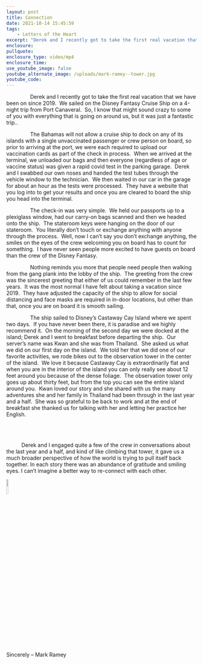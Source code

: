 ```yaml
---
layout: post
title: Connection
date: 2021-10-14 15:45:59
tags:
    - Letters of the Heart
excerpt: "Derek and I recently got to take the first real vacation that we have been on since 2019.\_"
enclosure:
pullquote:
enclosure_type: video/mp4
enclosure_time:
use_youtube_image: false
youtube_alternate_image: /uploads/mark-ramey--tower.jpg
youtube_code:
---
```

&nbsp; &nbsp; &nbsp; &nbsp; &nbsp; &nbsp; &nbsp; &nbsp; Derek and I recently got to take the first real vacation that we have been on since 2019.&nbsp; We sailed on the Disney Fantasy Cruise Ship on a 4-night trip from Port Canaveral.&nbsp; So, I know that might sound crazy to some of you with everything that is going on around us, but it was just a fantastic trip..&nbsp;

&nbsp; &nbsp; &nbsp; &nbsp; &nbsp; &nbsp; &nbsp; &nbsp; The Bahamas will not allow a cruise ship to dock on any of its islands with a single unvaccinated passenger or crew person on board, so prior to arriving at the port, we were each required to upload our vaccination cards as part of the check in process.&nbsp; When we arrived at the terminal, we unloaded our bags and then everyone (regardless of age or vaccine status) was given a rapid covid test in the parking garage.&nbsp; Derek and I swabbed our own noses and handed the test tubes through the vehicle window to the technician.&nbsp; We then waited in our car in the garage for about an hour as the tests were processed.&nbsp; They have a website that you log into to get your results and once you are cleared to board the ship you head into the terminal.&nbsp;

&nbsp; &nbsp; &nbsp; &nbsp; &nbsp; &nbsp; &nbsp; &nbsp; The check-in was very simple.&nbsp; We held our passports up to a plexiglass window, had our carry-on bags scanned and then we headed onto the ship.&nbsp; The stateroom keys were hanging on the door of our stateroom.&nbsp; You literally don’t touch or exchange anything with anyone through the process.&nbsp; Well, now I can’t say you don’t exchange anything, the smiles on the eyes of the crew welcoming you on board has to count for something.&nbsp; I have never seen people more excited to have guests on board than the crew of the Disney Fantasy.&nbsp;

&nbsp; &nbsp; &nbsp; &nbsp; &nbsp; &nbsp; &nbsp; &nbsp; Nothing reminds you more that people need people then walking from the gang plank into the lobby of the ship.&nbsp; The greeting from the crew was the sincerest greeting that either of us could remember in the last few years.&nbsp; It was the most normal I have felt about taking a vacation since 2019.&nbsp; They have adjusted the capacity of the ship to allow for social distancing and face masks are required in in-door locations, but other than that, once you are on board it is smooth sailing.

&nbsp; &nbsp; &nbsp; &nbsp; &nbsp; &nbsp; &nbsp; &nbsp; The ship sailed to Disney’s Castaway Cay Island where we spent two days.&nbsp; If you have never been there, it is paradise and we highly recommend it.&nbsp; On the morning of the second day we were docked at the island; Derek and I went to breakfast before departing the ship.&nbsp; Our server’s name was Kwan and she was from Thailand.&nbsp; She asked us what we did on our first day on the island.&nbsp; We told her that we did one of our favorite activities, we rode bikes out to the observation tower in the center of the island.&nbsp; We love it because Castaway Cay is extraordinarily flat and when you are in the interior of the island you can only really see about 12 feet around you because of the dense foliage.&nbsp; The observation tower only goes up about thirty feet, but from the top you can see the entire island around you.&nbsp; Kwan loved our story and she shared with us the many adventures she and her family in Thailand had been through in the last year and a half.&nbsp; She was so grateful to be back to work and at the end of breakfast she thanked us for talking with her and letting her practice her English.

<div class="row" style="margin: 4rem 0;"><div class="col-sm-7"><p style="text-indent: 40px;">Derek and I engaged quite a few of the crew in conversations about the last year and a half, and kind of like climbing that tower, it gave us a much broader perspective of how the world is trying to pull itself back together. In each story there was an abundance of gratitude and smiling eyes. I can&rsquo;t imagine a better way to re-connect with each other.</p></div><div class="col-sm-5"><img width="10%" src="https://vyralmarketing.s3.amazonaws.com/Mark+Ramey/LotH/2021/Mark+Ramey-+Tower.jpg" /></div></div>

Sincerely – Mark Ramey
